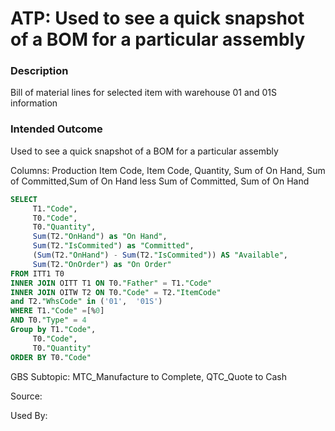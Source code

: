 # ATP: Used to see a quick snapshot of a BOM for a particular assembly

### Description

​Bill of material lines for selected item with warehouse 01 and 01S information

### Intended Outcome

​Used to see a quick snapshot of a BOM for a particular assembly

Columns:
Production Item Code, Item Code, Quantity, Sum of On Hand, Sum of Committed,Sum of On Hand less Sum of Committed, Sum of On Hand

```sql
SELECT
	 T1."Code",
	 T0."Code",
	 T0."Quantity",
	 Sum(T2."OnHand") as "On Hand",
	 Sum(T2."IsCommited") as "Committed",
	 (Sum(T2."OnHand") - Sum(T2."IsCommited")) AS "Available",
	 Sum(T2."OnOrder") as "On Order" 
FROM ITT1 T0 
INNER JOIN OITT T1 ON T0."Father" = T1."Code" 
INNER JOIN OITW T2 ON T0."Code" = T2."ItemCode" 
and T2."WhsCode" in ('01',	'01S') 
WHERE T1."Code" =[%0] 
AND T0."Type" = 4 
Group by T1."Code",
	 T0."Code",
	 T0."Quantity" 
ORDER BY T0."Code" 
```

GBS Subtopic: MTC_Manufacture to Complete, QTC_Quote to Cash

Source: 

Used By:

